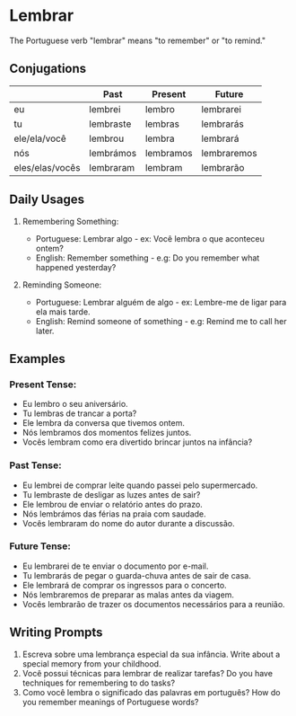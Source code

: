 # Lembrar

The Portuguese verb "lembrar" means "to remember" or "to remind."

## Conjugations

|                 | Past      | Present   | Future      |
| --------------- | --------- | --------- | ----------- |
| eu              | lembrei   | lembro    | lembrarei   |
| tu              | lembraste | lembras   | lembrarás   |
| ele/ela/você    | lembrou   | lembra    | lembrará    |
| nós             | lembrámos | lembramos | lembraremos |
| eles/elas/vocês | lembraram | lembram   | lembrarão   |

## Daily Usages

1. Remembering Something:

   - Portuguese: Lembrar algo - ex: Você lembra o que aconteceu ontem?
   - English: Remember something - e.g: Do you remember what happened yesterday?

2. Reminding Someone:

   - Portuguese: Lembrar alguém de algo - ex: Lembre-me de ligar para ela mais tarde.
   - English: Remind someone of something - e.g: Remind me to call her later.

## Examples

### Present Tense:

- Eu lembro o seu aniversário.
- Tu lembras de trancar a porta?
- Ele lembra da conversa que tivemos ontem.
- Nós lembramos dos momentos felizes juntos.
- Vocês lembram como era divertido brincar juntos na infância?

### Past Tense:

- Eu lembrei de comprar leite quando passei pelo supermercado.
- Tu lembraste de desligar as luzes antes de sair?
- Ele lembrou de enviar o relatório antes do prazo.
- Nós lembrámos das férias na praia com saudade.
- Vocês lembraram do nome do autor durante a discussão.

### Future Tense:

- Eu lembrarei de te enviar o documento por e-mail.
- Tu lembrarás de pegar o guarda-chuva antes de sair de casa.
- Ele lembrará de comprar os ingressos para o concerto.
- Nós lembraremos de preparar as malas antes da viagem.
- Vocês lembrarão de trazer os documentos necessários para a reunião.

## Writing Prompts

1. Escreva sobre uma lembrança especial da sua infância. Write about a special memory from your childhood.
2. Você possui técnicas para lembrar de realizar tarefas? Do you have techniques for remembering to do tasks?
3. Como você lembra o significado das palavras em português? How do you remember meanings of Portuguese words?
